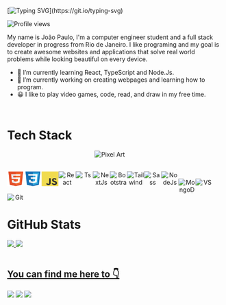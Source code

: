 
[![Typing SVG](https://readme-typing-svg.demolab.com?font=Fira+Code&size=25&pause=1000&color=8B60F7&width=460&lines=Hello+Everyone!+I'm+Jo%C3%A3o+Paulo.)](https://git.io/typing-svg)

<img src="https://komarev.com/ghpvc/?username=jotaFonseca&color=blue" alt="Profile views" /> 

My name is João Paulo, I'm a computer engineer student and a full stack developer in progress from Rio de Janeiro. I like programing and my goal is to create awesome websites and applications that solve real world problems while looking beautiful on every device.

- 🌱 I’m currently learning React, TypeScript and Node.Js.
- 🔭 I’m currently working on creating webpages and learning how to program.
- 😀 I like to play video games, code, read, and draw in my free time.
<br/>

# Tech Stack

<img src="https://user-images.githubusercontent.com/74038190/225813708-98b745f2-7d22-48cf-9150-083f1b00d6c9.gif" alt="Pixel Art" align="right" width="300"><br>
<div align="center" display="inline-block"><br>
  <img align="left" alt="HTML" height="35" width="40" src="https://raw.githubusercontent.com/devicons/devicon/master/icons/html5/html5-original.svg">
  <img align="left" alt="CSS" height="35" width="40" src="https://raw.githubusercontent.com/devicons/devicon/master/icons/css3/css3-original.svg">
  <img align="left" alt="Js" height="35" width="40" src="https://raw.githubusercontent.com/devicons/devicon/master/icons/javascript/javascript-original.svg">
  <img align="left" alt="React" height="35" width="40" src="https://cdn.jsdelivr.net/gh/devicons/devicon/icons/react/react-original.svg">
  <img align="left" alt="Ts" height="35" width="40" src="https://cdn.jsdelivr.net/gh/devicons/devicon/icons/typescript/typescript-original.svg">
  <img align="left" alt="NextJs" height="35" width="40" src="https://cdn.jsdelivr.net/gh/devicons/devicon/icons/nextjs/nextjs-original.svg">
  <img align="left" alt="Bootstrap" height="35" width="40" src="https://cdn.jsdelivr.net/gh/devicons/devicon/icons/bootstrap/bootstrap-original.svg">
  <img align="left" alt="Tailwind" height="35" width="40" src="https://cdn.jsdelivr.net/gh/devicons/devicon/icons/tailwindcss/tailwindcss-original.svg">
  &nbsp;&nbsp;<img align="left" alt="Sass" height="35" width="40" src="https://cdn.jsdelivr.net/gh/devicons/devicon/icons/sass/sass-original.svg">&nbsp;&nbsp;&nbsp;
  &nbsp;&nbsp;&nbsp;<img align="left" alt="NodeJs" height="35" width="40" src="https://cdn.jsdelivr.net/gh/devicons/devicon/icons/nodejs/nodejs-original.svg">&nbsp;&nbsp;&nbsp;&nbsp;&nbsp;
  &nbsp;&nbsp;<img align="left" alt="MongoDB" height="35" width="40" src="https://cdn.jsdelivr.net/gh/devicons/devicon/icons/mongodb/mongodb-original.svg">&nbsp;&nbsp;&nbsp;
  &nbsp;&nbsp;<img align="left" alt="VS" height="35" width="40" src="https://cdn.jsdelivr.net/gh/devicons/devicon/icons/vscode/vscode-original.svg">&nbsp;&nbsp;&nbsp;
  <img align="left" alt="Git" height="35" width="40" src="https://cdn.jsdelivr.net/gh/devicons/devicon/icons/git/git-original.svg">
<!--   <img align="center" alt="tailwind" height="35" width="40" src="https://cdn.jsdelivr.net/gh/devicons/devicon/icons/tailwind/tailwind-original.svg"> -->
<!--   <img align="left" alt= "Mysql" height="60" width="40" src="https://cdn.jsdelivr.net/gh/devicons/devicon/icons/mysql/mysql-original-wordmark.svg">  -->
  <!--<img align="center" alt="Ubuntu" src="https://img.shields.io/badge/Ubuntu-E95420?style=for-the-badge&logo=ubuntu&logoColor=white">-->
 </div>
 <br>
 <br>
 <br>

# GitHub Stats
<div align="left" id = 'Table'>
  <a href="https://github.com/jotaFonseca">
  <img height="160px" src="https://github-readme-stats.vercel.app/api?username=jotaFonseca&show_icons=true&theme=radical&include_all_commits=true&count_private=true"/>
    <img height="160px" src="https://github-readme-stats.vercel.app/api/top-langs/?username=jotaFonseca&layout=compact&langs_count=7&theme=radical"/>
</div>
<br/>
    
  ## You can find me here to 👇
  
  <div id = 'Target-Links'>
    <a href="https://www.linkedin.com/in/joaofonsecaraujo/" target="_blank"><img src="https://img.shields.io/badge/-LinkedIn-%230077B5?style=for-the-badge&logo=linkedin&logoColor=white" target="_blank"></a> 
    <a href="https://www.instagram.com/jotap3.png/" target="_blank"><img src="https://img.shields.io/badge/-Instagram-%23E4405F?style=for-the-badge&logo=instagram&logoColor=white" target="_blank"></a>
    <a href = "mailto:jpf.araujo99@hotmail.com"><img src="https://img.shields.io/badge/Microsoft_Outlook-0078D4?style=for-the-badge&logo=microsoft-outlook&logoColor=white"></a>
   
   
  </div>
